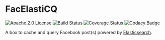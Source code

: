 <!--
Licensed to the Apache Software Foundation (ASF) under one or more
contributor license agreements.  See the NOTICE file distributed with
this work for additional information regarding copyright ownership.
The ASF licenses this file to You under the Apache License, Version 2.0
(the "License"); you may not use this file except in compliance with
the License.  You may obtain a copy of the License at

    http://www.apache.org/licenses/LICENSE-2.0

Unless required by applicable law or agreed to in writing, software
distributed under the License is distributed on an "AS IS" BASIS,
WITHOUT WARRANTIES OR CONDITIONS OF ANY KIND, either express or implied.
See the License for the specific language governing permissions and
limitations under the License.
-->
# FacElastiCQ

[![Apache 2.0 License][li]][ll] [![Build Status][ti]][tl] [![Coverage Status][cci]][ccl] [![Codacy Badge][ci]][cl]

A box to cache and query Facebook post(s) powered by [Elasticsearch](https://www.elastic.co/products/elasticsearch).

[cci]: https://coveralls.io/repos/github/agebhar1/facelasticq/badge.svg?branch=brew
[ccl]: https://coveralls.io/github/agebhar1/facelasticq?branch=brew
[ci]: https://api.codacy.com/project/badge/Grade/d92c434ff9ee4aa9b5ca14c3fa4b2f0c
[cl]: https://www.codacy.com/app/agebhar1/facelasticq?utm_source=github.com&amp;utm_medium=referral&amp;utm_content=agebhar1/facelasticq&amp;utm_campaign=Badge_Grade
[ti]: https://travis-ci.org/agebhar1/facelasticq.svg
[tl]: https://travis-ci.org/agebhar1/facelasticq
[li]: https://img.shields.io/:license-Apache%202.0-blue.svg
[ll]: https://www.apache.org/licenses/LICENSE-2.0

